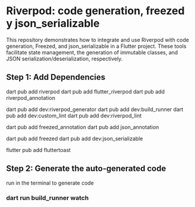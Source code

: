 # Riverpod: code generation, freezed y json_serializable 

This repository demonstrates how to integrate and use Riverpod with code generation, Freezed, and json_serializable in a Flutter project. These tools facilitate state management, the generation of immutable classes, and JSON serialization/deserialization, respectively.

## Step 1: Add Dependencies

dart pub add riverpod
dart pub add flutter_riverpod
dart pub add riverpod_annotation

dart pub add dev:riverpod_generator
dart pub add dev:build_runner
dart pub add dev:custom_lint
dart pub add dev:riverpod_lint

dart pub add freezed_annotation
dart pub add json_annotation

dart pub add freezed
dart pub add dev:json_serializable

flutter pub add fluttertoast

## Step 2: Generate the auto-generated code

run in the terminal to generate code
### dart run build_runner watch

